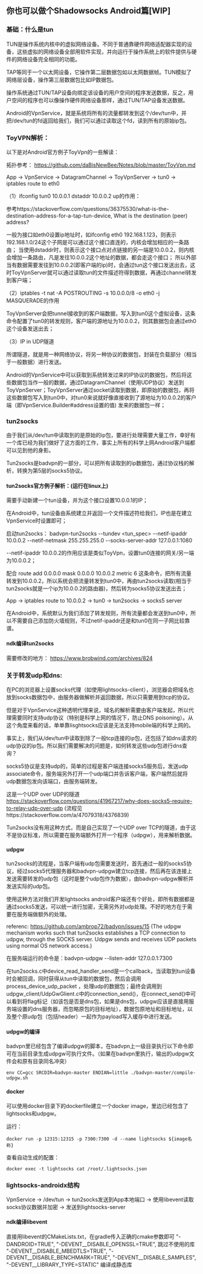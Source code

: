 ## 你也可以做个Shadowsocks Android篇[WIP]

### 基础：什么是tun

TUN是操作系统内核中的虚拟网络设备。不同于普通靠硬件网络适配器实现的设备，这些虚拟的网络设备全部用软件实现，并向运行于操作系统上的软件提供与硬件的网络设备完全相同的功能。

TAP等同于一个以太网设备，它操作第二层数据包如以太网数据帧。TUN模拟了网络层设备，操作第三层数据包比如IP数据包。

操作系统通过TUN/TAP设备向绑定该设备的用户空间的程序发送数据，反之，用户空间的程序也可以像操作硬件网络设备那样，通过TUN/TAP设备发送数据。

Android的VpnService，就是系统将所有的流量都转发到这个/dev/tun中，并把/dev/tun的fd返回给我们，我们可以通过读取这个fd，读到所有的原始ip包。

### ToyVPN解析：

以下是对Android官方例子ToyVpn的一些解读：

拓扑参考：
https://github.com/daBisNewBee/Notes/blob/master/ToyVpn.md

App -> VpnService -> DatagramChannel -> ToyVpnServer -> tun0 -> iptables route to eth0

（1）ifconfig tun0 10.0.0.1 dstaddr 10.0.0.2 up的作用：

参考https://stackoverflow.com/questions/36375530/what-is-the-destination-address-for-a-tap-tun-device, What is the destination (peer) address?

一般为接口如eth0设置ip地址时，如ifconfig eth0 192.168.1.123，则表示192.168.1.0/24这个子网是可以通过这个接口直连的，内核会增加相应的一条路由；
当使用dstaddr时，则表示这个接口点对点链接的另一端是10.0.0.2，则内核会增加一条路由，凡是发往10.0.0.2这个地址的数据，都会走这个接口；
所以外部当有数据需要发往到10.0.0.2(即客户端的ip)时，会通过tun这个接口发送出去，这时ToyVpnServer就可以通过读取tun的文件描述符得到数据，再通过channel转发到客户端；

（2）iptables -t nat -A POSTROUTING -s 10.0.0.0/8 -o eth0 -j MASQUERADE的作用

ToyVpnServer会把tunnel接收到的客户端数据，写入到tun0这个虚拟设备，这条命令配置了tun0的转发规则，客户端的源地址为10.0.0.2，则其数据包会通过eth0这个设备发送出去；

（3）IP in UDP隧道

所谓隧道，就是用一种网络协议，将另一种协议的数据包，封装在负载部分（相当于一般数据）进行发送。

Android的VpnService中可以获取到系统转发过来的IP协议的数据包，然后将这些数据包当作一般的数据，通过DatagramChannel（使用UDP协议）发送到ToyVpnServer；ToyVpnServer通过socket读取到数据，即原始的数据包，再将这些数据包写入到tun0中，对tun0来说就好像直接收到了源地址为10.0.0.2的客户端（即VpnService.Builder#address设置的值) 发来的数据包一样；

 
### tun2socks

由于我们从/dev/tun中读取到的是原始的ip包，要进行处理需要大量工作，幸好有一个库已经为我们做好了这方面的工作，事实上所有的科学上网Android客户端都可以见到他的身影。

Tun2socks是badvpn的一部分，可以把所有读取到的ip数据包，通过协议栈的解析，转换为第5层的socks5协议。

#### tun2socks官方例子解析：(运行在linux上)

需要手动新建一个tun设备，并为这个接口设置10.0.0.1的IP；

在Android中，tun设备由系统建立并返回一个文件描述符给我们，IP也是在建立VpnService时设置即可；

启动tun2socks：
badvpn-tun2socks --tundev <tun_spec> --netif-ipaddr 10.0.0.2 --netif-netmask 255.255.255.0 --socks-server-addr 127.0.0.1:1080

--netif-ipaddr 10.0.0.2的作用应该是类似ToyVpn，设置tun0连接的网关/另一端为10.0.0.2；

配合 route add 0.0.0.0 mask 0.0.0.0 10.0.0.2 metric 6 这条命令，把所有流量转发到10.0.0.2，所以系统会把流量转发到tun0中，再由tun2socks读取(相当于tun2socks就是一个ip为10.0.0.2的路由器)，然后转为socks5协议发送出去；

App -> iptables route to 10.0.0.2 -> tun0 -> tun2socks -> socks5 server

在Android中，系统默认为我们添加了转发规则，所有流量都会发送到tun0中，所以不需要自己添加防火墙规则，不过netif-ipaddr还是和tun0在同一子网比较靠谱。

#### ndk编译tun2socks 

需要修改的地方：
https://www.brobwind.com/archives/824

### 关于转发udp和dns:

在PC的浏览器上设置socks代理（如使用lightsocks-client），浏览器会把域名也放到socks数据包中，由服务器做解析并返回数据，所以只需要用到tcp的协议。

但是对于VpnService这种透明代理来说，域名的解析需要由客户端发起，所以代理需要同时支持udp协议（特别是科学上网的情况下，防止DNS poisoning）。从这个角度来看的话，单单靠lisghtsocks应该是无法支持mobile端的科学上网的。

事实上，我们从/dev/tun中读取到除了一般tcp连接的ip包，还包括了如dns请求的udp协议的ip包。所以我们需要解决的问题是，如何转发这些udp包进行dns查询？

socks5协议是支持udp的，简单的过程是客户端连接socks5服务后，发送udp associate命令，服务端另外打开一个udp端口并告诉客户端，客户端然后就将udp数据包发向该端口，由服务端转发。

这是一个UDP over UDP的隧道 https://stackoverflow.com/questions/41967217/why-does-socks5-require-to-relay-udp-over-udp (流程见https://stackoverflow.com/a/47079318/4376839)

Tun2socks没有用这种方式，而是自己实现了一个UDP over TCP的隧道，由于这不是协议标准，所以需要在服务端额外打开一个程序（udpgw），用来解析数据。

#### udpgw

tun2socks的流程是，当客户端有udp包需要发送时，首先通过一般的socks5协议，经过socks5代理服务器和badvpn-udpgw建立tcp连接，然后再在该连接上发送需要转发的udp包（这时是整个udp包作为数据），由badvpn-udpgw解析并发送实际的udp包。

使用这种方法对我们开发lightsocks android客户端还有个好处，即所有数据都是通过socks5发送，可以统一进行加密，无需另外对udp处理。不好的地方在于需要在服务端做额外的处理。

referenc: https://github.com/ambrop72/badvpn/issues/15 (The udpgw mechanism works such that tun2socks establishes a TCP connection to udpgw, through the SOCKS server. Udpgw sends and receives UDP packets using normal OS network access.)

在服务端运行的命令是：badvpn-udpgw --listen-addr 127.0.0.1:7300

在tun2socks.c中device_read_handler_send是一个callback，当读取到tun设备时会被回调，同时获得从tun中读取的数据包，然后会调用process_device_udp_packet ，处理udp的数据包；最终会调用到udpgw_client/UdpGwGlient.c中的connection_send()，在connect_send()中可以看到将flag标记（如该包是否是dns包，如果是dns包，udpgw应该是直接用服务端设置的dns服务器，而忽略原包的目标地址），数据包原地址和目标地址，以及整个原udp包（包括header）一起作为payload写入缓存中进行发送。

#### udpgw的编译

badvpn里已经包含了编译udpgw的脚本，在badvpn上一级目录执行以下命令即可在当前目录生成udpgw可执行文件。（如果在badvpn里执行，输出的udpgw文件会和原有目录同名冲突）

    env CC=gcc SRCDIR=badvpn-master ENDIAN=little ./badvpn-master/compile-udpgw.sh

#### docker

可以使用docker目录下的dockerfile建立一个docker image，里边已经包含了lightsocks和udpgw。

运行：

    docker run -p 12315:12315 -p 7300:7300 -d --name lightsocks ${image名称}
    
查看自动生成的配置：

    docker exec -t lightsocks cat /root/.lightsocks.json
    
### lightsocks-androidx结构

VpnService -> /dev/tun -> tun2socks发送到App本地端口 -> 使用libevent读取socks协议数据并加密 -> 发送到lightsocks-server
    
#### ndk编译libevent

直接用libevent的CMakeLists.txt，在gradle传入正确的cmake参数即可
"-DANDROID=TRUE", 
"-DEVENT__DISABLE_OPENSSL=TRUE", 跳过不使用的库
"-DEVENT__DISABLE_MBEDTLS=TRUE", 
"-DEVENT__DISABLE_BENCHMARK=TRUE", 
"-DEVENT__DISABLE_SAMPLES", 
"-DEVENT__LIBRARY_TYPE=STATIC" 编译成静态库